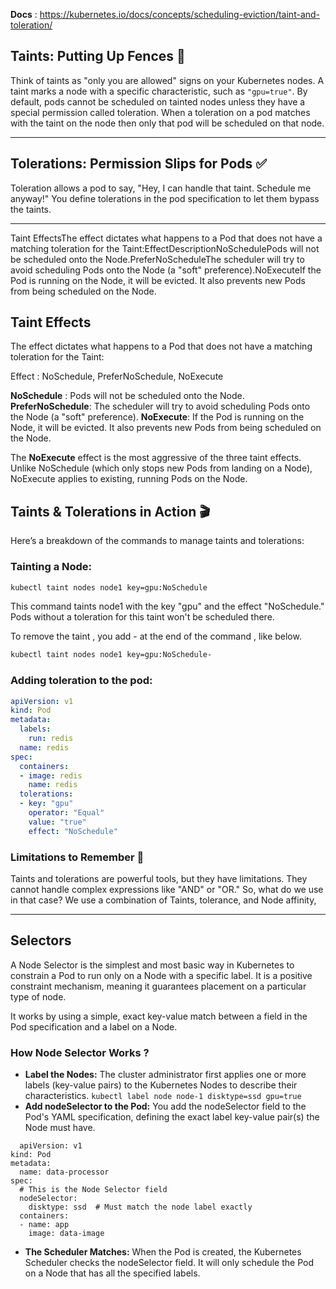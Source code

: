 **Docs** : https://kubernetes.io/docs/concepts/scheduling-eviction/taint-and-toleration/ 

## Taints: Putting Up Fences 🚫

Think of taints as "only you are allowed" signs on your Kubernetes nodes. A taint marks a node with a specific characteristic, such as `"gpu=true"`. By default, pods cannot be scheduled on tainted nodes unless they have a special permission called toleration. When a toleration on a pod matches with the taint on the node then only that pod will be scheduled on that node.

---

## Tolerations: Permission Slips for Pods ✅

Toleration allows a pod to say, "Hey, I can handle that taint. Schedule me anyway!" You define tolerations in the pod specification to let them bypass the taints.

---

Taint EffectsThe effect dictates what happens to a Pod that does not have a matching toleration for the Taint:EffectDescriptionNoSchedulePods will not be scheduled onto the Node.PreferNoScheduleThe scheduler will try to avoid scheduling Pods onto the Node (a "soft" preference).NoExecuteIf the Pod is running on the Node, it will be evicted. It also prevents new Pods from being scheduled on the Node.

## Taint Effects

The effect dictates what happens to a Pod that does not have a matching toleration for the Taint:

Effect : NoSchedule,  PreferNoSchedule, NoExecute

**NoSchedule** : Pods will not be scheduled onto the Node.
**PreferNoSchedule**: The scheduler will try to avoid scheduling Pods onto the Node (a "soft" preference).
**NoExecute**: If the Pod is running on the Node, it will be evicted. It also prevents new Pods from being scheduled on the Node. 

The **NoExecute** effect is the most aggressive of the three taint effects. Unlike NoSchedule (which only stops new Pods from landing on a Node), NoExecute applies to existing, running Pods on the Node.


## Taints & Tolerations in Action 🎬

Here’s a breakdown of the commands to manage taints and tolerations:

### Tainting a Node:

```bash
kubectl taint nodes node1 key=gpu:NoSchedule
```

This command taints node1 with the key "gpu" and the effect "NoSchedule." Pods without a toleration for this taint won't be scheduled there.

To remove the taint , you add - at the end of the command , like below.

```bash
kubectl taint nodes node1 key=gpu:NoSchedule-
```

### Adding toleration to the pod:

```yaml
apiVersion: v1
kind: Pod
metadata:
  labels:
    run: redis
  name: redis
spec:
  containers:
  - image: redis
    name: redis
  tolerations:
  - key: "gpu"
    operator: "Equal"
    value: "true"
    effect: "NoSchedule"
```
### Limitations to Remember 🚧

Taints and tolerations are powerful tools, but they have limitations. They cannot handle complex expressions like "AND" or "OR." 
So, what do we use in that case? We use a combination of Taints, tolerance, and Node affinity,

--- 
## Selectors 

A Node Selector is the simplest and most basic way in Kubernetes to constrain a Pod to run only on a Node with a specific label. It is a positive constraint mechanism, meaning it guarantees placement on a particular type of node.

It works by using a simple, exact key-value match between a field in the Pod specification and a label on a Node.

### How Node Selector Works ? 

- **Label the Nodes:** The cluster administrator first applies one or more labels (key-value pairs) to the Kubernetes Nodes to describe their characteristics.
```kubectl label node node-1 disktype=ssd gpu=true```
- **Add nodeSelector to the Pod:** You add the nodeSelector field to the Pod's YAML specification, defining the exact label key-value pair(s) the Node must have.
```
  apiVersion: v1
kind: Pod
metadata:
  name: data-processor
spec:
  # This is the Node Selector field
  nodeSelector:
    disktype: ssd  # Must match the node label exactly
  containers:
  - name: app
    image: data-image
```
- **The Scheduler Matches:** When the Pod is created, the Kubernetes Scheduler checks the nodeSelector field. It will only schedule the Pod on a Node that has all the specified labels.




